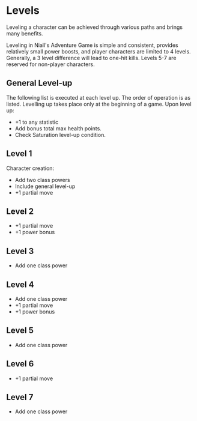 # Levels

Leveling a character can be achieved through various paths and brings many benefits.

Leveling in Niall's Adventure Game is simple and consistent, provides relatively small power boosts, and player characters are limited to 4 levels. Generally, a 3 level difference will lead to one-hit kills. Levels 5-7 are reserved for non-player characters.

## General Level-up

The following list is executed at each level up. The order of operation is as listed. Levelling up takes place only at the beginning of a game. Upon level up:

- +1 to any statistic
- Add bonus total max health points.
- Check Saturation level-up condition.

## Level 1

Character creation:

- Add two class powers
- Include general level-up
- +1 partial move

## Level 2

- +1 partial move
- +1 power bonus

## Level 3

- Add one class power

## Level 4

- Add one class power
- +1 partial move
- +1 power bonus

## Level 5

- Add one class power

## Level 6

- +1 partial move

## Level 7

- Add one class power
